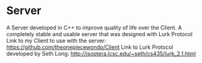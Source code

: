# Server
A Server developed in C++ to improve quality of life over the Client. A completely stable and usable server that was designed with Lurk Protocol
Link to my Client to use with the server: https://github.com/theonepiecewondo/Client
Link to Lurk Protocol developed by Seth Long: http://isoptera.lcsc.edu/~seth/cs435/lurk_2.1.html
